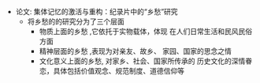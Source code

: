 + 论文: 集体记忆的激活与重构：纪录片中的“乡愁”研究
  + 将乡愁的的研究分为了三个层面
     +  物质上面的乡愁  ,它依托于实物载体，体现 在人们日常生活和民风民俗方面
     +  精神层面的乡愁 ,表现为对亲友、故乡、 家园、国家的思念之情
     +  文化意义上面的乡愁, 对家乡、社会、国家所传承的 历史文化的深情眷恋，具体包括价值观念、规范制度、道德信仰等